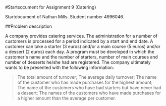 #Startsocument for Assignment 9 (Catering)

Startdocument of Nathan Mills. Student number 4996046.

##Problem description

A company provides catering services. The administration for a number of
customers is processed for a period indicated by a start and end date.
A customer can take a starter (3 euros) and/or a main course (5 euros) and/or a
dessert (2 euros) each day.
A program must be developed in which the customer's name and the number
of starters, number of main courses and number of desserts he/she had are
registered. The company ultimately wants to be presented with the following
information:
> The total amount of turnover;
> The average daily turnover;
> The name of the customer who has made purchases for the highest
amount;
> The name of the customers who have had starters but have never had
a dessert;
> The names of the customers who have made purchases for a higher
amount than the average per customer. 
